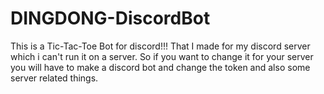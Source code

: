 # DINGDONG-DiscordBot
This is a Tic-Tac-Toe Bot for discord!!!
That I made for my discord server which i can't run it on a server.
So if you want to change it for your server you will have to make a discord bot and change the token and also some server related things.
